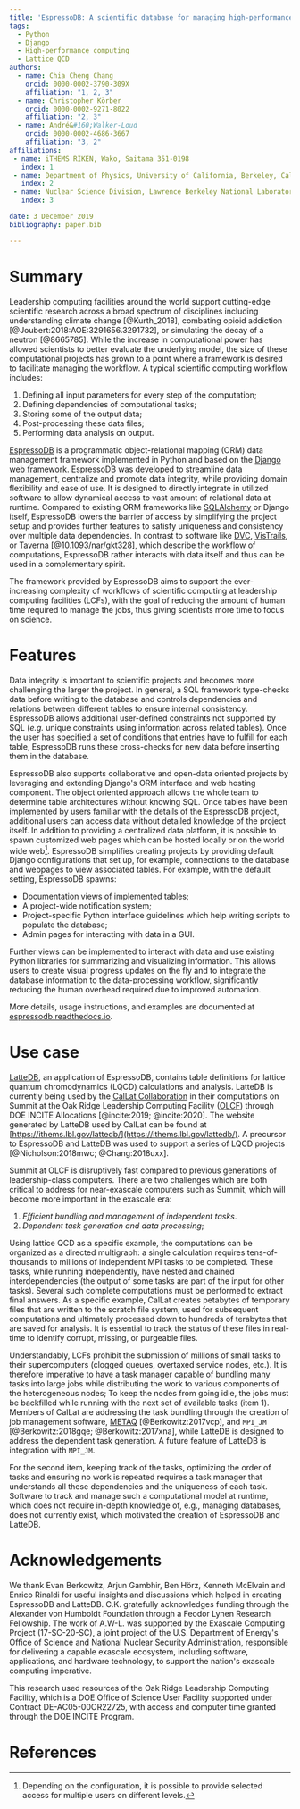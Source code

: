 ```yaml
---
title: 'EspressoDB: A scientific database for managing high-performance computing workflows'
tags:
  - Python
  - Django
  - High-performance computing
  - Lattice QCD
authors:
  - name: Chia Cheng Chang
    orcid: 0000-0002-3790-309X
    affiliation: "1, 2, 3"
  - name: Christopher Körber
    orcid: 0000-0002-9271-8022
    affiliation: "2, 3"
  - name: André&#160;Walker-Loud
    orcid: 0000-0002-4686-3667
    affiliation: "3, 2"
affiliations:
 - name: iTHEMS RIKEN, Wako, Saitama 351-0198
   index: 1
 - name: Department of Physics, University of California, Berkeley, California 94720
   index: 2
 - name: Nuclear Science Division, Lawrence Berkeley National Laboratory, Berkeley, California 94720
   index: 3

date: 3 December 2019
bibliography: paper.bib

---
```


# Summary

Leadership computing facilities around the world support cutting-edge scientific research across a broad spectrum of disciplines including understanding climate change [@Kurth_2018], combating opioid addiction [@Joubert:2018:AOE:3291656.3291732], or simulating the decay of a neutron [@8665785].
While the increase in computational power has allowed scientists to better evaluate the
underlying model, the size of these computational projects has grown to a point where
a framework is desired to facilitate managing the workflow.
A typical scientific computing workflow includes:

1. Defining all input parameters for every step of the computation;
2. Defining dependencies of computational tasks;
3. Storing some of the output data;
4. Post-processing these data files;
5. Performing data analysis on output.


[EspressoDB](https://github.com/callat-qcd/espressodb/) is a programmatic object-relational mapping (ORM) data management framework implemented in Python and based on the [Django web framework](https://www.djangoproject.com).
EspressoDB was developed to streamline data management, centralize and promote data integrity, while providing domain flexibility and ease of use.
It is designed to directly integrate in utilized software to allow dynamical access to vast amount of relational data at runtime.
Compared to existing ORM frameworks like [SQLAlchemy](https://www.sqlalchemy.org) or Django itself, EspressoDB lowers the barrier of access by simplifying the project setup and provides further features to satisfy uniqueness and consistency over multiple data dependencies.
In contrast to software like [DVC](https://github.com/iterative/dvc),
[VisTrails](https://www.vistrails.org/index.php/Main_Page), or [Taverna](https://taverna.incubator.apache.org) [@10.1093/nar/gkt328], which describe the workflow of computations, EspressoDB rather interacts with data itself and thus can be used in a complementary spirit.

The framework provided by EspressoDB aims to support the ever-increasing complexity of workflows of scientific computing at leadership computing facilities (LCFs), with the goal of reducing the amount of human time required to manage the jobs, thus giving scientists more time to focus on science.

# Features
Data integrity is important to scientific projects and becomes more challenging the larger the project.
In general, a SQL framework type-checks data before writing to the database and controls dependencies and relations between different tables to ensure internal consistency.
EspressoDB allows additional user-defined constraints not supported by SQL (*e.g.* unique constraints using information across related tables).
Once the user has specified a set of conditions that entries have to fulfill for each table, EspressoDB runs these cross-checks for new data before inserting them in the database.

EspressoDB also supports collaborative and open-data oriented projects by leveraging and extending Django's ORM interface and web hosting component.
The object oriented approach allows the whole team to determine table architectures without knowing SQL.
Once tables have been implemented by users familiar with the details of the EspressoDB project, additional users can access data without detailed knowledge of the project itself.
In addition to providing a centralized data platform, it is possible to spawn customized web pages which can be hosted locally or on the world wide web[^1].
EspressoDB simplifies creating projects by providing default Django configurations that set up, for example, connections to the database and webpages to view associated tables.
For example, with the default setting, EspressoDB spawns:

* Documentation views of implemented tables;
* A project-wide notification system;
* Project-specific Python interface guidelines which help writing scripts to populate the database;
* Admin pages for interacting with data in a GUI.

Further views can be implemented to interact with data and use existing Python libraries for summarizing and visualizing information.
This allows users to create visual progress updates on the fly and to integrate the database information to the data-processing workflow, significantly reducing the human overhead required due to improved automation.

More details, usage instructions, and examples are documented at [espressodb.readthedocs.io](https://espressodb.readthedocs.io).

[^1]: Depending on the configuration, it is possible to provide selected access for multiple users on different levels.


# Use case
[LatteDB](https://github.com/callat-qcd/lattedb/), an application of EspressoDB, contains table definitions for lattice quantum chromodynamics (LQCD) calculations and analysis.
LatteDB is currently being used by the [CalLat Collaboration](https://a51.lbl.gov/~callat/webhome/) in their computations on Summit at the Oak Ridge Leadership Computing Facility ([OLCF](https://www.olcf.ornl.gov)) through DOE INCITE Allocations [@incite:2019; @incite:2020].
The website generated by LatteDB used by CalLat can be found at [https://ithems.lbl.gov/lattedb/](https://ithems.lbl.gov/lattedb/). A precursor to EspressoDB and LatteDB was used to support a series of LQCD projects [@Nicholson:2018mwc; @Chang:2018uxx].

Summit at OLCF is disruptively fast compared to previous generations of leadership-class computers.  There are two challenges which are both critical to address for near-exascale computers such as Summit, which will become more important in the exascale era:

1. _Efficient bundling and management of independent tasks_.
2. _Dependent task generation and data processing_;

Using lattice QCD as a specific example, the computations can be organized as a directed multigraph:
a single calculation requires tens-of-thousands to millions of independent MPI tasks to be completed. These tasks, while running independently, have nested and chained interdependencies (the output of some tasks are part of the input for other tasks).
Several such complete computations must be performed to extract final answers.
As a specific example, CalLat creates petabytes of temporary files that are written to the scratch file system, used for subsequent computations and ultimately processed down to hundreds of terabytes that are saved for analysis.
It is essential to track the status of these files in real-time to identify corrupt, missing, or purgeable files.

Understandably, LCFs prohibit the submission of millions of small tasks to their supercomputers (clogged queues, overtaxed service nodes, etc.).
It is therefore imperative to have a task manager capable of bundling many tasks into large jobs while distributing the work to various components of the heterogeneous nodes;
To keep the nodes from going idle, the jobs must be backfilled while running with the next set of available tasks (item 1).
Members of CalLat are addressing the task bundling through the creation of job management software, [METAQ](https://github.com/evanberkowitz/metaq) [@Berkowitz:2017vcp], and ``MPI_JM`` [@Berkowitz:2018gqe; @Berkowitz:2017xna], while
LatteDB is designed to address the dependent task generation.
A future feature of LatteDB  is integration with ``MPI_JM``.

For the second item, keeping track of the tasks, optimizing the order of tasks and ensuring no work is repeated requires a task manager that understands all these dependencies and the uniqueness of each task.  Software to track and manage such a computational model at runtime, which does not require in-depth knowledge of, e.g., managing databases, does not currently exist, which motivated the creation of EspressoDB and LatteDB.





# Acknowledgements

We thank Evan Berkowitz, Arjun Gambhir, Ben Hörz,  Kenneth McElvain and Enrico Rinaldi for useful insights and discussions which helped in creating EspressoDB and LatteDB.
C.K. gratefully acknowledges funding through the Alexander von Humboldt Foundation through a Feodor Lynen Research Fellowship.
The work of A.W-L. was supported by the Exascale Computing Project (17-SC-20-SC), a joint project of the U.S. Department of Energy's Office of Science and National Nuclear Security Administration, responsible for delivering a capable exascale ecosystem, including software, applications, and hardware technology, to support the nation's exascale computing imperative.

This research used resources of the Oak Ridge Leadership Computing Facility, which is a DOE Office of Science User Facility supported under Contract DE-AC05-00OR22725, with access and computer time granted through the DOE INCITE Program.

# References
